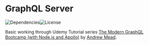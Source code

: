 # GraphQL Server 

![Dependencies](https://img.shields.io/david/eclectic-coding/graphql-basic?style=plastic)![License](https://img.shields.io/github/license/eclectic-coding/graphql-basic?style=plastic)

Basic working through Udemy Tutorial series [The Modern GraphQL Bootcamp (with Node.js and Apollo)](https://www.udemy.com/graphql-bootcamp/) by [Andrew Mead](https://www.udemy.com/user/andrewmead/). 